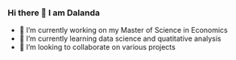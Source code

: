 ### Hi there 👋   I am Dalanda

- 🔭 I’m currently working on my Master of Science in Economics
- 🌱 I’m currently learning data science and quatitative analysis
- 👯 I’m looking to collaborate on various projects

